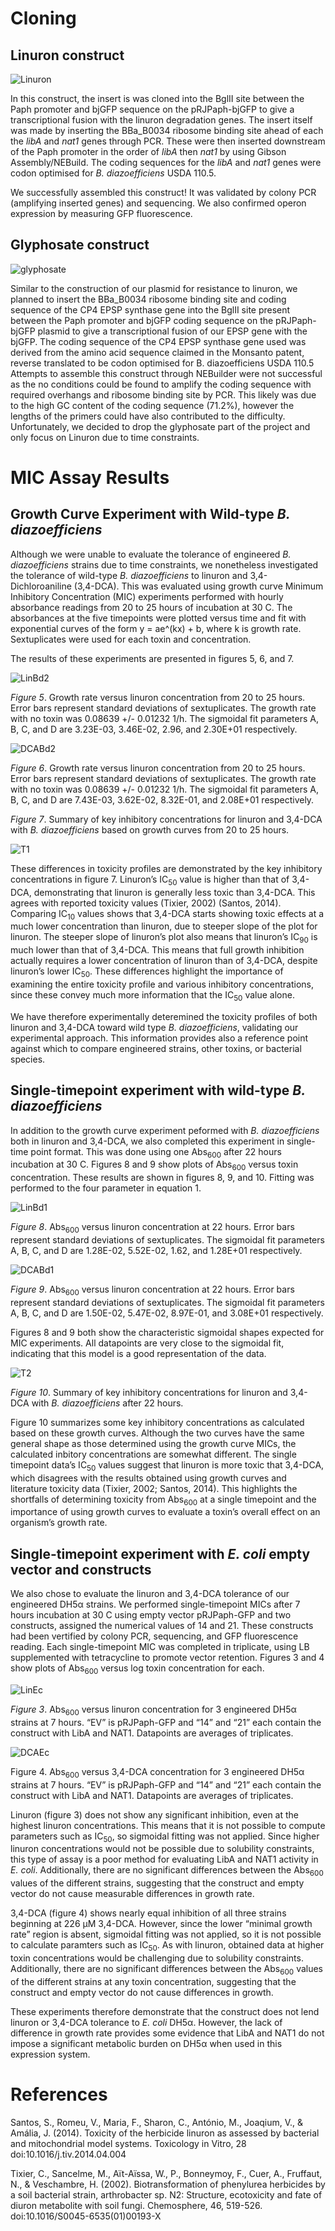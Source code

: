 
# Cloning

## Linuron construct

![Linuron](https://2019.igem.org/wiki/images/d/d2/T--Waterloo--Linuron.png)

In this construct, the insert is was cloned into the BglII site between the Paph promoter and bjGFP sequence on the pRJPaph-bjGFP to give a transcriptional fusion with the linuron degradation genes.  The insert itself was made by inserting the BBa_B0034 ribosome binding site ahead of each the *libA* and *nat1* genes through PCR.  These were then inserted downstream of the Paph promoter in the order of *libA* then *nat1* by using Gibson Assembly/NEBuild.  The coding sequences for the *libA* and *nat1* genes were codon optimised for *B. diazoefficiens* USDA 110.5.

We successfully assembled this construct! It was validated by colony PCR (amplifying inserted genes) and sequencing. We also confirmed operon expression by measuring GFP fluorescence.

## Glyphosate construct

![glyphosate](https://2019.igem.org/wiki/images/a/a4/T--Waterloo--Glyphosate.png)

Similar to the construction of our plasmid for resistance to linuron, we planned to insert the BBa_B0034 ribosome binding site and coding sequence of the CP4 EPSP synthase gene into the BglII site present between the Paph promoter and bjGFP coding sequence on the pRJPaph-bjGFP plasmid to give a transcriptional fusion of our EPSP gene with the bjGFP. The coding sequence of the CP4 EPSP synthase gene used was derived from the amino acid sequence claimed in the Monsanto patent, reverse translated to be codon optimised for B. diazoefficiens USDA 110.5 Attempts to assemble this construct through NEBuilder were not successful as the no conditions could be found to amplify the coding sequence with required overhangs and ribosome binding site by PCR. This likely was due to the high GC content of the coding sequence (71.2%), however the lengths of the primers could have also contributed to the difficulty. Unfortunately, we decided to drop the glyphosate part of the project and only focus on Linuron due to time constraints.

# MIC Assay Results

## Growth Curve Experiment with Wild-type *B. diazoefficiens*

Although we were unable to evaluate the tolerance of engineered *B. diazoefficiens* strains due to time constraints, we nonetheless investigated the tolerance of wild-type *B. diazoefficiens* to linuron and 3,4-Dichloroaniline (3,4-DCA). This was evaluated using growth curve Minimum Inhibitory Concentration (MIC) experiments performed with hourly absorbance readings from 20 to 25 hours of incubation at 30 C. The absorbances at the five timepoints were plotted versus time and fit with exponential curves of the form y = ae^(kx) + b, where k is growth rate. Sextuplicates were used for each toxin and concentration. 

The results of these experiments are presented in figures 5, 6, and 7.

![LinBd2](https://2019.igem.org/wiki/images/6/6d/T--Waterloo--LinBd2.png)

*Figure 5*. Growth rate versus linuron concentration from 20 to 25 hours. Error bars represent standard deviations of sextuplicates. The growth rate with no toxin was 0.08639 +/- 0.01232 1/h. The sigmoidal fit parameters A, B, C, and D are 3.23E-03, 3.46E-02, 2.96, and 2.30E+01 respectively.

![DCABd2](https://2019.igem.org/wiki/images/0/06/T--Waterloo--DCABd2.png)

*Figure 6*. Growth rate versus linuron concentration from 20 to 25 hours. Error bars represent standard deviations of sextuplicates. The growth rate with no toxin was 0.08639 +/- 0.01232 1/h. The sigmoidal fit parameters A, B, C, and D are 7.43E-03, 3.62E-02, 8.32E-01, and 2.08E+01 respectively.

*Figure 7*. Summary of key inhibitory concentrations for linuron and 3,4-DCA with *B. diazoefficiens* based on growth curves from 20 to 25 hours. 


![T1](https://2019.igem.org/wiki/images/8/83/T--Waterloo--T1.png)


These differences in toxicity profiles are demonstrated by the key inhibitory concentrations in figure 7. Linuron’s IC<sub>50</sub> value is higher than that of 3,4-DCA, demonstrating that linuron is generally less toxic than 3,4-DCA. This agrees with reported toxicity values (Tixier, 2002) (Santos, 2014). Comparing IC<sub>10</sub> values shows that 3,4-DCA starts showing toxic effects at a much lower concentration than linuron, due to steeper slope of the plot for linuron. The steeper slope of linuron’s plot also means that linuron’s IC<sub>90</sub> is much lower than that of 3,4-DCA. This means that full growth inhibition actually requires a lower concentration of linuron than of 3,4-DCA, despite linuron’s lower IC<sub>50</sub>. These differences highlight the importance of examining the entire toxicity profile and various inhibitory concentrations, since these convey much more information that the IC<sub>50</sub> value alone. 

We have therefore experimentally deteremined the toxicity profiles of both linuron and 3,4-DCA toward wild type *B. diazoefficiens*, validating our experimental approach. This information provides also a reference point against which to compare engineered strains, other toxins, or bacterial species.

## Single-timepoint experiment with wild-type *B. diazoefficiens*

In addition to the growth curve experiment peformed with *B. diazoefficiens* both in linuron and 3,4-DCA, we also completed this experiment in single-time point format. This was done using one Abs<sub>600</sub> after 22 hours incubation at 30 C. Figures 8 and 9 show plots of Abs<sub>600</sub> versus toxin concentration. These results are shown in figures 8, 9, and 10. Fitting was performed to the four parameter in equation 1.

![LinBd1](https://2019.igem.org/wiki/images/5/5b/T--Waterloo--LinBd1.png)

*Figure 8*. Abs<sub>600</sub> versus linuron concentration at 22 hours. Error bars represent standard deviations of sextuplicates. The sigmoidal fit parameters A, B, C, and D are 1.28E-02, 5.52E-02, 1.62, and 1.28E+01 respectively.

![DCABd1](https://2019.igem.org/wiki/images/e/ed/T--Waterloo--DCABd1.png)

*Figure 9*. Abs<sub>600</sub> versus linuron concentration at 22 hours. Error bars represent standard deviations of sextuplicates. The sigmoidal fit parameters A, B, C, and D are 1.50E-02, 5.47E-02, 8.97E-01, and 3.08E+01 respectively.  

Figures 8 and 9 both show the characteristic sigmoidal shapes expected for MIC experiments. All datapoints are very close to the sigmoidal fit, indicating that this model is a good representation of the data. 

![T2](https://2019.igem.org/wiki/images/2/2d/T--Waterloo--T2.png)

*Figure 10*. Summary of key inhibitory concentrations for linuron and 3,4-DCA with *B. diazoefficiens* after 22 hours. 

Figure 10 summarizes some key inhibitory concentrations as calculated based on these growth curves. Although the two curves have the same general shape as those determined using the growth curve MICs, the calculated inbitory concentrations are somewhat different. The single timepoint data’s IC<sub>50</sub> values suggest that linuron is more toxic that 3,4-DCA, which disagrees with the results obtained using growth curves and literature toxicity data (Tixier, 2002; Santos, 2014). This highlights the shortfalls of determining toxicity from Abs<sub>600</sub> at a single timepoint and the importance of using growth curves to evaluate a toxin’s overall effect on an organism’s growth rate. 


## Single-timepoint experiment with *E. coli* empty vector and constructs 

We also chose to evaluate the linuron and 3,4-DCA tolerance of our engineered DH5α strains. We performed single-timepoint MICs after 7 hours incubation at 30 C using empty vector pRJPaph-GFP and two constructs, assigned the numerical values of 14 and 21. These constructs had been vertified by colony PCR, sequencing, and GFP fluorescence reading. Each single-timepoint MIC was completed in triplicate, using LB supplemented with tetracycline to promote vector retention. Figures 3 and 4 show plots of Abs<sub>600</sub> versus log toxin concentration for each.

![LinEc](https://2019.igem.org/wiki/images/c/c9/T--Waterloo--LinEc.png)

*Figure 3*. Abs<sub>600</sub> versus linuron concentration for 3 engineered DH5α strains at 7 hours. “EV” is pRJPaph-GFP and “14” and “21” each contain the construct with LibA and NAT1. Datapoints are averages of triplicates.

![DCAEc](https://2019.igem.org/wiki/images/a/a4/T--Waterloo--DCAEc.png)

Figure 4. Abs<sub>600</sub> versus 3,4-DCA concentration for 3 engineered DH5α strains at 7 hours. “EV” is pRJPaph-GFP and “14” and “21” each contain the construct with LibA and NAT1. Datapoints are averages of triplicates.

Linuron (figure 3) does not show any significant inhibition, even at the highest linuron concentrations. This means that it is not possible to compute parameters such as IC<sub>50</sub>, so sigmoidal fitting was not applied. Since higher linuron concentrations would not be possible due to solubility constraints, this type of assay is a poor method for evaluating LibA and NAT1 activity in *E. coli*. Additionally, there are no significant differences between the Abs<sub>600</sub> values of the different strains, suggesting that the construct and empty vector do not cause measurable differences in growth rate. 

3,4-DCA (figure 4) shows nearly equal inhibition of all three strains beginning at 226 µM 3,4-DCA. However, since the lower “minimal growth rate” region is absent, sigmoidal fitting was not applied, so it is not possible to calculate paramters such as IC<sub>50</sub>. As with linuron, obtained data at higher toxin concentrations would be challenging due to solubility constraints. Additionally, there are no significant differences between the Abs<sub>600</sub> values of the different strains at any toxin concentration, suggesting that the construct and empty vector do not cause differences in growth.

These experiments therefore demonstrate that the construct does not lend linuron or 3,4-DCA tolerance to *E. coli* DH5α. However, the lack of difference in growth rate provides some evidence that LibA and NAT1 do not impose a significant metabolic burden on DH5α when used in this expression system.

# References 

Santos, S., Romeu, V., Maria, F., Sharon, C., António, M., Joaqium, V., & Amália, J. (2014). Toxicity of the herbicide linuron as assessed by bacterial and mitochondrial model systems. Toxicology in Vitro, 28 doi:10.1016/j.tiv.2014.04.004

Tixier, C., Sancelme, M., Aït-Aïssa, W., P., Bonneymoy, F., Cuer, A., Fruffaut, N., & Veschambre, H. (2002). Biotransformation of phenylurea herbicides by a soil bacterial strain, arthrobacter sp. N2: Structure, ecotoxicity and fate of diuron metabolite with soil fungi. Chemosphere, 46, 519-526. doi:10.1016/S0045-6535(01)00193-X

